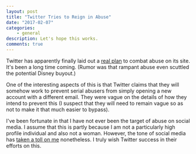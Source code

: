 ```yaml
---
layout: post
title: "Twitter Tries to Reign in Abuse"
date: "2017-02-07"
categories:
    - general
description: Let's hope this works.
comments: true
---
```


Twitter has apparently finally laid out a [real plan](http://mashable.com/2017/02/07/twitter-abuse-updates-safe-search/#S_pYmsoWHSqu) to combat abuse on its site. It's been a long time coming. (Rumor was that rampant abuse even scuttled the potential Disney buyout.)

One of the interesting aspects of this is that Twitter claims that they will somehow work to prevent serial abusers from simply opening a new account with a different email. They were vague on the details of how they intend to prevent this (I suspect that they will need to remain vague so as not to make it that much easier to bypass).

I've been fortunate in that I have not ever been the target of abuse on social media. I assume that this is partly because I am not a particularly high profile individual and also not a woman. However, the tone of social media has [taken a toll on me](http://www.remotesynthesis.com/blog/on-bullying) nonetheless. I truly wish Twitter success in their efforts on this.